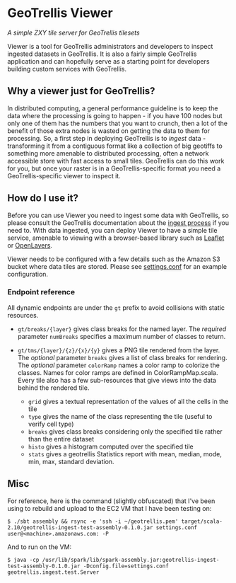 # GeoTrellis Viewer

*A simple ZXY tile server for GeoTrellis tilesets*

Viewer is a tool for GeoTrellis administrators and developers to inspect ingested datasets in GeoTrellis.
It is also a fairly simple GeoTrellis application and can hopefully serve as a starting point for developers building custom services with GeoTrellis.

## Why a viewer just for GeoTrellis?

In distributed computing, a general performance guideline is to keep the data where the processing is going to happen - if you have 100 nodes but only one of them has the numbers that you want to crunch, then a lot of the benefit of those extra nodes is wasted on getting the data to them for processing.
So, a first step in deploying GeoTrellis is to *ingest* data - transforming it from a contiguous format like a collection of big geotiffs to something more amenable to distributed processing, often a network accessible store with fast access to small tiles.
GeoTrellis can do this work for you, but once your raster is in a GeoTrellis-specific format you need a GeoTrellis-specific viewer to inspect it.

## How do I use it?

Before you can use Viewer you need to ingest some data with GeoTrellis, so please consult the GeoTrellis documentation about the [ingest process](https://github.com/geotrellis/geotrellis/blob/master/docs/spark-etl/spark-etl-intro.md) if you need to.
With data ingested, you can deploy Viewer to have a simple tile service, amenable to viewing with a browser-based library such as [Leaflet](http://leafletjs.com/) or [OpenLayers](http://openlayers.org/). 

Viewer needs to be configured with a few details such as the Amazon S3 bucket where data tiles are stored.
Please see [settings.conf]() for an example configuration.

### Endpoint reference

All dynamic endpoints are under the `gt` prefix to avoid collisions with static resources.

* ``gt/breaks/{layer}`` gives class breaks for the named layer.
  The *required* parameter `numBreaks` specifies a maximum number of classes to return.

* ``gt/tms/{layer}/{z}/{x}/{y}`` gives a PNG tile rendered from the layer.
  The *optional* parameter `breaks` gives a list of class breaks for rendering.
  The *optional* parameter `colorRamp` names a color ramp to colorize the classes.
  Names for color ramps are defined in ColorRampMap.scala.
  Every tile also has a few sub-resources that give views into the data behind the rendered tile.

  * `grid` gives a textual representation of the values of all the cells in the tile
  * `type` gives the name of the class representing the tile (useful to verify cell type)
  * `breaks` gives class breaks considering only the specified tile rather than the entire dataset
  * `histo` gives a histogram computed over the specified tile
  * `stats` gives a geotrellis Statistics report with mean, median, mode, min, max, standard deviation.

## Misc

For reference, here is the command (slightly obfuscated) that I've been using to rebuild and upload to the EC2 VM that I have been testing on:

```
$ ./sbt assembly && rsync -e 'ssh -i ~/geotrellis.pem' target/scala-2.10/geotrellis-ingest-test-assembly-0.1.0.jar settings.conf user@<machine>.amazonaws.com: -P
```

And to run on the VM:

```
$ java -cp /usr/lib/spark/lib/spark-assembly.jar:geotrellis-ingest-test-assembly-0.1.0.jar -Dconfig.file=settings.conf geotrellis.ingest.test.Server
```
